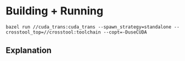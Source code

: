 
# Building + Running

```
bazel run //cuda_trans:cuda_trans --spawn_strategy=standalone --crosstool_top=//crosstool:toolchain --copt=-DuseCUDA
```

## Explanation
